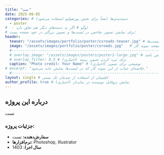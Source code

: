 ```yaml
---
title: "تست"
date: 2025-06-05
categories: # دسته‌بندی‌ها (بعداً برای بخش پورتفولیو استفاده می‌شود)
  - poster
#  - لوگو # اگر به دسته‌های دیگر هم تعلق دارد
# برای نمایش تصویر شاخص در لیست‌ها و تصویر بزرگتر در خود صفحه پست:
header:
  teaser: "/assets/images/portfolio/poster/csroads-teaser.jpg" # مسیر تصویر کوچک برای لیست‌ها
  image: "/assets/images/portfolio/poster/csroads.jpg"   # مسیر تصویر بزرگ برای خود صفحه نمونه کار
  #-----------------------------------------------------------------------------
  # overlay_image: "/assets/images/posters/poster1-large.jpg" # اگر می‌خواهید تصویر تمام عرض باشد
  # overlay_filter: 0.5 # (اختیاری) برای تیره کردن تصویر زمینه
  caption: "Photo credit: Your Name" # (اختیاری) توضیحی برای تصویر
# excerpt: "خلاصه‌ای جذاب از این نمونه کار که در لیست‌ها نمایش داده می‌شود."
  #-----------------------------------------------------------------------------
layout: single # اطمینان از استفاده از چیدمان تک پستی
author_profile: true # (اختیاری) نمایش پروفایل نویسنده در سایدبار
---
```


## درباره این پروژه

تست

### جزئیات پروژه:
* **سفارش‌دهنده:** تست
* **نرم‌افزارها:** Photoshop, Illustrator
* **سال اجرا:** 1403
